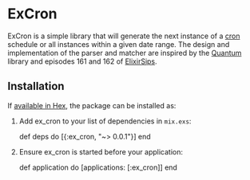 # ExCron

ExCron is a simple library that will generate the next instance of a [cron](https://en.wikipedia.org/wiki/Cron) schedule or all instances within a given date range. The design and implementation of the parser and matcher are inspired by the [Quantum](https://github.com/c-rack/quantum-elixir) library and episodes 161 and 162 of [ElixirSips](http://elixirsips.com).

## Installation

If [available in Hex](https://hex.pm/docs/publish), the package can be installed as:

  1. Add ex_cron to your list of dependencies in `mix.exs`:

        def deps do
          [{:ex_cron, "~> 0.0.1"}]
        end

  2. Ensure ex_cron is started before your application:

        def application do
          [applications: [:ex_cron]]
        end

